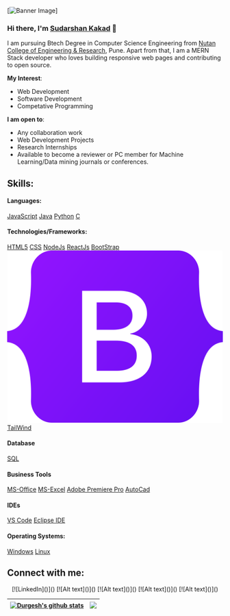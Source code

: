[![Banner Image]()]
### Hi there, I'm [Sudarshan Kakad]() 👋

I am pursuing Btech Degree in Computer Science Engineering from [Nutan College of Engineering & Research](https://ncerpune.in), Pune. Apart from that, I am a MERN Stack developer who loves building responsive web pages and contributing to open source.

**My Interest**:
- Web Development
- Software Development
- Competative Programming

 **I am open to**:

- Any collaboration work
- Web Development Projects
- Research Internships
- Available to become a reviewer or PC member for Machine Learning/Data mining journals or conferences.

## Skills:

#### Languages:

[JavaScript](image_url)
[Java](image_url)
[Python](image_url)
[C](image_url)

#### Technologies/Frameworks:
[HTML5](image_url)
[CSS](image_url)
[NodeJs](image_url)
[ReactJs](image_url)
[BootStrap]()
<img src="Icons/Bootstrap.png">
[TailWind]()

#### Database

[SQL](image_url)

#### Business Tools

[MS-Office](image_url)
[MS-Excel](image_url)
[Adobe Premiere Pro](image_url)
[AutoCad](image_url)

#### IDEs

[VS Code](image_url)
[Eclipse IDE](image_url)

#### Operating Systems:

[Windows](image_url)
[Linux](image_url)

## Connect with me:

<p align = "center">
[![LinkedIn]()]()
[![Alt text]()]()
[![Alt text]()]()
[![Alt text]()]()
[![Alt text]()]()
</p>

| <a href="https://github.com/anuraghazra/github-readme-stats"><img align="center" src="https://github-readme-stats.vercel.app/api?username=durgeshsamariya&show_icons=true&include_all_commits=true&theme=buefy&hide_border=true" alt="Durgesh's github stats" /></a> | <a href="https://github.com/anuraghazra/github-readme-stats"><img align="center" src="https://github-readme-stats.vercel.app/api/top-langs/?username=durgeshsamariya&layout=compact&theme=buefy&hide_border=true" /></a> |
| ------------- | ------------- |

<!-- 
----
[<img src="https://github-profile-trophy.vercel.app/?username=durgeshsamariya&row=2&column=3" />](https://github.com/ryo-ma/github-profile-trophy)
[<img src="https://github-readme-stats.vercel.app/api?username=durgeshsamariya&theme=algolia&count_private=true&include_all_commits=true&show_icons=true" />](https://github.com/anuraghazra/github-readme-stats)
[![GitHub Streak](https://github-readme-streak-stats.herokuapp.com/?user=durgeshsamariya&theme=dark)](https://github.com/DenverCoder1/github-readme-streak-stats)
[![Durgesh's Top Langs](https://github-readme-stats.vercel.app/api/top-langs/?username=themlphdstudent&theme=algolia&hide=Jupyter&layout=compact&show_icons=true)](https://github.com/anuraghazra/github-readme-stats)
 -->

<!--
**themlphdstudent/themlphdstudent** is a ✨ _special_ ✨ repository because its `README.md` (this file) appears on your GitHub profile.

Here are some ideas to get you started:

- 🔭 I’m currently working on ...
- 🌱 I’m currently learning ...
- 👯 I’m looking to collaborate on ...
- 🤔 I’m looking for help with ...
- 💬 Ask me about ...
- 📫 How to reach me: ...
- 😄 Pronouns: ...
- ⚡ Fun fact: ...
-->
